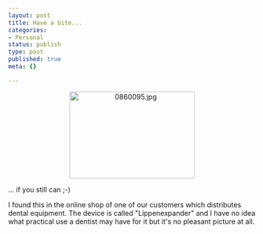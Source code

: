 ```yaml
---
layout: post
title: Have a bite...
categories:
- Personal
status: publish
type: post
published: true
meta: {}

---
```

<div align="center">
<img alt="0860095.jpg" src="http://www.gnegg.ch/archives/0860095.jpg" width="255" height="177" border="0" />
</div>
<p>
... if you still can ;-)
</p>
<p>
I found this in the online shop of one of our customers which distributes dental equipment. The device is called "Lippenexpander" and I have no idea what practical use a dentist may have for it but it's no pleasant picture at all.
</p>
